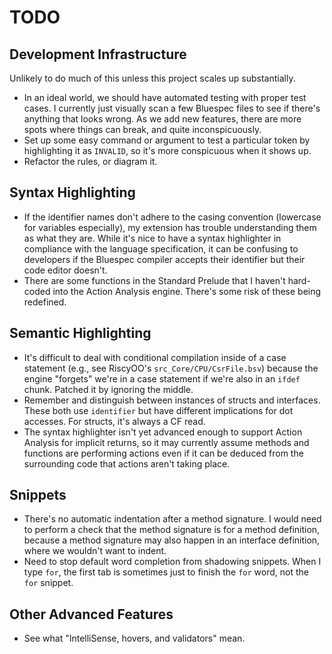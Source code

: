 # TODO

## Development Infrastructure

Unlikely to do much of this unless this project scales up substantially.

* In an ideal world, we should have automated testing with proper test cases. I currently just visually scan a few Bluespec files to see if there's anything that looks wrong. As we add new features, there are more spots where things can break, and quite inconspicuously.
* Set up some easy command or argument to test a particular token by highlighting it as `INVALID`, so it's more conspicuous when it shows up.
* Refactor the rules, or diagram it.

## Syntax Highlighting

- If the identifier names don't adhere to the casing convention (lowercase for variables especially), my extension has trouble understanding them as what they are. While it's nice to have a syntax highlighter in compliance with the language specification, it can be confusing to developers if the Bluespec compiler accepts their identifier but their code editor doesn't.
- There are some functions in the Standard Prelude that I haven't hard-coded into the Action Analysis engine. There's some risk of these being redefined.

## Semantic Highlighting

* It's difficult to deal with conditional compilation inside of a case statement (e.g., see RiscyOO's `src_Core/CPU/CsrFile.bsv`) because the engine "forgets" we're in a case statement if we're also in an `ifdef` chunk. Patched it by ignoring the middle.
* Remember and distinguish between instances of structs and interfaces. These both use `identifier` but have different implications for dot accesses. For structs, it's always a CF read.
* The syntax highlighter isn't yet advanced enough to support Action Analysis for implicit returns, so it may currently assume methods and functions are performing actions even if it can be deduced from the surrounding code that actions aren't taking place.

## Snippets

* There's no automatic indentation after a method signature. I would need to perform a check that the method signature is for a method definition, because a method signature may also happen in an interface definition, where we wouldn't want to indent.
* Need to stop default word completion from shadowing snippets. When I type `for`, the first tab is sometimes just to finish the `for` word, not the `for` snippet.

## Other Advanced Features

- See what "IntelliSense, hovers, and validators" mean.